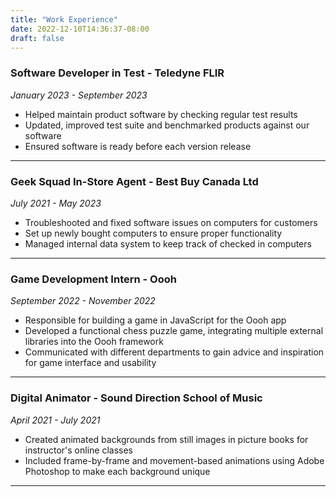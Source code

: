 ```yaml
---
title: "Work Experience"
date: 2022-12-10T14:36:37-08:00
draft: false
---
```


### **Software Developer in Test** - Teledyne FLIR

*January 2023 - September 2023*

- Helped maintain product software by checking regular test results
- Updated, improved test suite and benchmarked products against our software
- Ensured software is ready before each version release
---

### **Geek Squad In-Store Agent** - Best Buy Canada Ltd

*July 2021 - May 2023*

- Troubleshooted and fixed software issues on computers for customers
- Set up newly bought computers to ensure proper functionality
- Managed internal data system to keep track of checked in computers
---

### **Game Development Intern** - Oooh

*September 2022 - November 2022*

- Responsible for building a game in JavaScript for the Oooh app
- Developed a functional chess puzzle game, integrating multiple external libraries into the Oooh framework
- Communicated with different departments to gain advice and inspiration for game interface and usability
---

### **Digital Animator** - Sound Direction School of Music

*April 2021 - July 2021*

- Created animated backgrounds from still images in picture books for instructor's online classes
- Included frame-by-frame and movement-based animations using Adobe Photoshop to make each background unique
---
